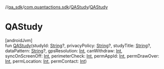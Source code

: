 //[qa_sdk](../../../index.md)/[com.quantactions.sdk](../index.md)/[QAStudy](index.md)/[QAStudy](-q-a-study.md)

# QAStudy

[androidJvm]\
fun [QAStudy](-q-a-study.md)(studyId: [String](https://kotlinlang.org/api/latest/jvm/stdlib/kotlin/-string/index.html)?, privacyPolicy: [String](https://kotlinlang.org/api/latest/jvm/stdlib/kotlin/-string/index.html)?, studyTitle: [String](https://kotlinlang.org/api/latest/jvm/stdlib/kotlin/-string/index.html)?, dataPattern: [String](https://kotlinlang.org/api/latest/jvm/stdlib/kotlin/-string/index.html)?, gpsResolution: [Int](https://kotlinlang.org/api/latest/jvm/stdlib/kotlin/-int/index.html), canWithdraw: [Int](https://kotlinlang.org/api/latest/jvm/stdlib/kotlin/-int/index.html), syncOnScreenOff: [Int](https://kotlinlang.org/api/latest/jvm/stdlib/kotlin/-int/index.html), perimeterCheck: [Int](https://kotlinlang.org/api/latest/jvm/stdlib/kotlin/-int/index.html), permAppId: [Int](https://kotlinlang.org/api/latest/jvm/stdlib/kotlin/-int/index.html), permDrawOver: [Int](https://kotlinlang.org/api/latest/jvm/stdlib/kotlin/-int/index.html), permLocation: [Int](https://kotlinlang.org/api/latest/jvm/stdlib/kotlin/-int/index.html), permContact: [Int](https://kotlinlang.org/api/latest/jvm/stdlib/kotlin/-int/index.html))
